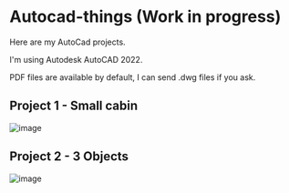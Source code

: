# Autocad-things (Work in progress)

Here are my AutoCad projects.

I'm using Autodesk AutoCAD 2022.

PDF files are available by default, I can send .dwg files if you ask.

## Project 1 - Small cabin

![image](https://github.com/Klemetti/Autocad-things/assets/62512248/1b3192d1-12e0-42fc-8e91-fb1e8c240bd6)

## Project 2 - 3 Objects

![image](https://github.com/Klemetti/Autocad-things/assets/62512248/ab2afc63-70ff-4086-96d0-b036dcfb2a51)

